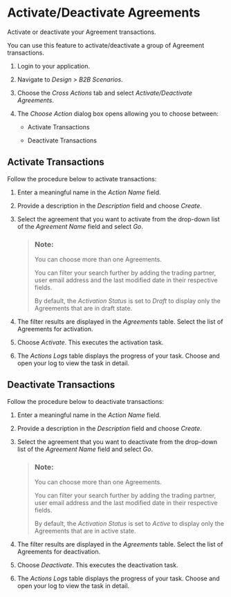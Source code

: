 <!-- loioe068e375c6014bb4ba7c0d1e0e0733ad -->

# Activate/Deactivate Agreements

Activate or deactivate your Agreement transactions.

You can use this feature to activate/deactivate a group of Agreement transactions.

1.  Login to your application.

2.  Navigate to *Design* \> *B2B Scenarios*.
3.  Choose the *Cross Actions* tab and select *Activate/Deactivate Agreements*.
4.  The *Choose Action* dialog box opens allowing you to choose between:
    -   Activate Transactions

    -   Deactivate Transactions




<a name="loioe068e375c6014bb4ba7c0d1e0e0733ad__section_dct_jmp_zxb"/>

## Activate Transactions

Follow the procedure below to activate transactions:

1.  Enter a meaningful name in the *Action Name* field.

2.  Provide a description in the *Description* field and choose *Create*.
3.  Select the agreement that you want to activate from the drop-down list of the *Agreement Name* field and select *Go*.

    > ### Note:  
    > You can choose more than one Agreements.
    > 
    > You can filter your search further by adding the trading partner, user email address and the last modified date in their respective fields.
    > 
    > By default, the *Activation Status* is set to *Draft* to display only the Agreements that are in draft state.

4.  The filter results are displayed in the *Agreements* table. Select the list of Agreements for activation.
5.  Choose *Activate*. This executes the activation task.
6.  The *Actions Logs* table displays the progress of your task. Choose and open your log to view the task in detail.



<a name="loioe068e375c6014bb4ba7c0d1e0e0733ad__section_jyy_hpp_zxb"/>

## Deactivate Transactions

Follow the procedure below to deactivate transactions:

1.  Enter a meaningful name in the *Action Name* field.

2.  Provide a description in the *Description* field and choose *Create*.
3.  Select the agreement that you want to deactivate from the drop-down list of the *Agreement Name* field and select *Go*.

    > ### Note:  
    > You can choose more than one Agreements.
    > 
    > You can filter your search further by adding the trading partner, user email address and the last modified date in their respective fields.
    > 
    > By default, the *Activation Status* is set to *Active* to display only the Agreements that are in active state.

4.  The filter results are displayed in the *Agreements* table. Select the list of Agreements for deactivation.
5.  Choose *Deactivate*. This executes the deactivation task.
6.  The *Actions Logs* table displays the progress of your task. Choose and open your log to view the task in detail.

